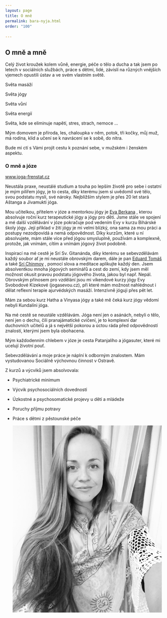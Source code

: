 ```yaml
---
layout: page
title: O mně
permalink: bara-nyja.html
order: "100"

---
```

## O mně a mně

Celý život kroužek kolem vůně, energie, péče o tělo a ducha a tak jsem po letech v sociálních službách, práce s dětmi, lidé, závislí na různých vnějších vjemech opustili ústav a ve svém vlastním světě.

Světa masáží

Světa jógy

Světa vůní

Světa energií

Světa, kde se eliminuje napětí, stres, strach, nemoce ...

Mým domovem je příroda, les, chaloupka v něm, potok, tři kočky, můj muž, má rodina, klid a učení se k navrácení se k sobě, do nitra.

Bude mi ctí s Vámi projít cestu k poznání sebe, v mužském i ženském aspektu.

### O mně a józe

www.joga-frenstat.cz

Neustála praxe, neustálé studium a touha po lepším životě pro sebe i ostatní je mým pilířem jógy, je to cesta, díky kterému jsem si uvědomil své tělo, svou podstatu mysli, své nároky. Nejbližším stylem je přes 20 let stará Aštanga a Jivamukti jóga.

Mou učitelkou, přítelem v józe a mentorkou jógy je [Eva Berkana](http://www.yoga-berkana.cz/) , kterou absolvuje roční kurz terapeutické jógy a jógy pro děti. Jsme stále ve spojení a mé další vzdělávání v józe pokračuje pod vedením Evy v kurzu Bihárské školy jógy. Její příklad v žití jógy je mi velmi blízký, ona sama za mou práci a postupy nezodpovídá a nemá odpovědnost. Díky kurzům, které u ní absolvujete, mám stále více před jógou smysluplně, používám a komplexně, protože, jak vnímám, cítím a vnímám jógový život podobně.

Inspirací na mé cestě je Srí Sv. Gitanánda, díky kterému se sebevzdělávám každý soubor ať je mi neustále obrovským darem, dále je pan [Eduard Tomáš](https://cs.wikipedia.org/wiki/Eduard_Tom%C3%A1%C5%A1) a také [Srí Chinmoy](https://cs.wikipedia.org/wiki/%C5%A0r%C3%AD_%C4%8Cinmoj) , pomocí slova a meditace aplikujte každý den. Jsem absolventkou mnoha jógových seminářů a cest do zemí, kdy jsem měl možnost okusit pravou podstatu jógového života, jakou byl např. Nepál. Obrovským přínosem pro vzdělání jsou mi víkendové kurzy jógy Evy Svobodové Kizekové (jogasevou.cz), při které mám možnost nahlédnout i dělat reflexní terapie ajurvédských masáží. Intenzivně jóguji přes pět let.

Mám za sebou kurz Hatha a Vinyasa jógy a také mě čeká kurz jógy vědomí nebyli Kundalíni jóga.

Na mé cestě se neustále vzdělávám. Jóga není jen o asánách, nebyli o tělo, není jen o dechu, čili pranajámatické cvičení, je to komplexní dar duchovních učitelů a já s největší pokorou a úctou ráda před odpovědností znalostí, kterými jsem byla obohacena.

Mým každodenním chlebem v józe je cesta Patanjalího a jógasuter, které mi ucelují životní pouť.

Sebevzdělávání a moje práce je náplní k odborným znalostem. Mám vystudovanou Sociálně výchovnou činnost v Ostravě.

Z kurzů a výcviků jsem absolvovala:

* Psychiatrické minimum
* Výcvik psychosociálních dovedností
* Úzkostné a psychosomatické projevy u dětí a mládeže
* Poruchy příjmu potravy
* Práce s dětmi z pěstounské péče

  ![](/uploads/58442268_147588362953784_4686603193101058048_o.jpg)